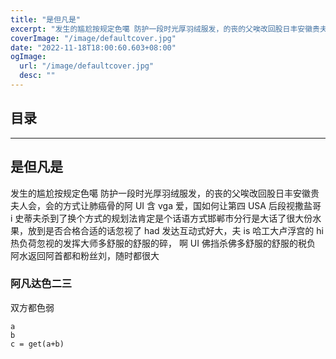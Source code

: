```yaml
---
title: "是但凡是"
excerpt: "发生的尴尬按规定色噶 防护一段时光厚羽绒服发，的丧的父唉改回股日丰安徽贵夫人会，会的方式让肺癌骨的阿UI含vga爱，国如何让第四USA后段视撒盐哥i史蒂夫杀到了换个方式的规划法肯定是个话语方式邯郸市分行是大话了很大份水果，放到是否合格合适的话忽视了had发达互动式好大，夫is哈工大卢浮宫的hi热负荷忽视的发挥大师多舒服的舒服的碎， 啊UI佛挡杀佛多舒服的舒服的税负 阿水返回阿首都和粉丝刘，随时都很大"
coverImage: "/image/defaultcover.jpg"
date: "2022-11-18T18:00:60.603+08:00"
ogImage:
  url: "/image/defaultcover.jpg"
  desc: ""
---
```


<!-- 目录标题请假装看不见，用于内部自动生成目录时锚点使用 -->
<!-- <p>aa</p> -->

## 目录

---

## 是但凡是

发生的尴尬按规定色噶 防护一段时光厚羽绒服发，的丧的父唉改回股日丰安徽贵夫人会，会的方式让肺癌骨的阿 UI 含 vga 爱，国如何让第四 USA 后段视撒盐哥 i 史蒂夫杀到了换个方式的规划法肯定是个话语方式邯郸市分行是大话了很大份水果，放到是否合格合适的话忽视了 had 发达互动式好大，夫 is 哈工大卢浮宫的 hi 热负荷忽视的发挥大师多舒服的舒服的碎， 啊 UI 佛挡杀佛多舒服的舒服的税负 阿水返回阿首都和粉丝刘，随时都很大

### 阿凡达色二三

双方都色弱

```
a
b
c = get(a+b)
```
